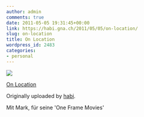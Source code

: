 ```yaml
---
author: admin
comments: true
date: 2011-05-05 19:31:45+00:00
link: https://habi.gna.ch/2011/05/05/on-location/
slug: on-location
title: On Location
wordpress_id: 2483
categories:
- personal
---
```



 [![](https://static.flickr.com/5184/5690766305_b6c2afb604_m.jpg)](https://www.flickr.com/photos/habi/5690766305/)
   

 
  [On Location](https://www.flickr.com/photos/habi/5690766305/)
    

  Originally uploaded by [habi](https://www.flickr.com/photos/habi/).
 



Mit Mark, für seine 'One Frame Movies'
  

